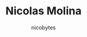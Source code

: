 ---
layout: author
title: "Nicolas Molina"
author: nicobytes
permalink: /blog/authors/nicobytes/
---